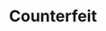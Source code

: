---
layout: post
title: "Counterfeit"
image: https://i3.lensdump.com/i/T4L9gH.png
model_count: 5
---